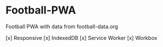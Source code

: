 # Football-PWA
Football PWA with data from football-data.org


[x] Responsive
[x] IndexedDB
[x] Service Worker
[x] Workbox
